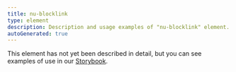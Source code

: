 ```yaml
---
title: nu-blocklink
type: element
description: Description and usage examples of "nu-blocklink" element.
autoGenerated: true
---
```


This element has not yet been described in detail, but you can see examples of use in our [Storybook](/storybook).